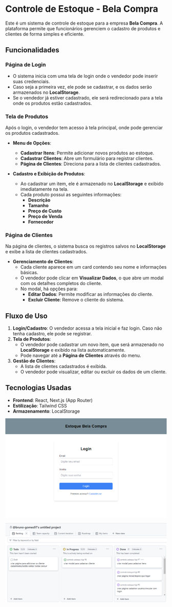 # Controle de Estoque - Bela Compra

Este é um sistema de controle de estoque para a empresa **Bela Compra**. A plataforma permite que funcionários gerenciem o cadastro de produtos e clientes de forma simples e eficiente.

## Funcionalidades

### Página de Login

- O sistema inicia com uma tela de login onde o vendedor pode inserir suas credenciais.
- Caso seja a primeira vez, ele pode se cadastrar, e os dados serão armazenados no **LocalStorage**.
- Se o vendedor já estiver cadastrado, ele será redirecionado para a tela onde os produtos estão cadastrados.

### Tela de Produtos

Após o login, o vendedor tem acesso à tela principal, onde pode gerenciar os produtos cadastrados. 

- **Menu de Opções**:
  - **Cadastrar Itens**: Permite adicionar novos produtos ao estoque.
  - **Cadastrar Clientes**: Abre um formulário para registrar clientes.
  - **Página de Clientes**: Direciona para a lista de clientes cadastrados.

- **Cadastro e Exibição de Produtos**:
  - Ao cadastrar um item, ele é armazenado no **LocalStorage** e exibido imediatamente na tela.
  - Cada produto possui as seguintes informações:
    - **Descrição**
    - **Tamanho**
    - **Preço de Custo**
    - **Preço de Venda**
    - **Fornecedor**

### Página de Clientes

Na página de clientes, o sistema busca os registros salvos no **LocalStorage** e exibe a lista de clientes cadastrados.

- **Gerenciamento de Clientes**:
  - Cada cliente aparece em um card contendo seu nome e informações básicas.
  - O vendedor pode clicar em **Visualizar Dados**, o que abre um modal com os detalhes completos do cliente.
  - No modal, há opções para:
    - **Editar Dados**: Permite modificar as informações do cliente.
    - **Excluir Cliente**: Remove o cliente do sistema.

## Fluxo de Uso

1. **Login/Cadastro**: O vendedor acessa a tela inicial e faz login. Caso não tenha cadastro, ele pode se registrar.
2. **Tela de Produtos**:
   - O vendedor pode cadastrar um novo item, que será armazenado no **LocalStorage** e exibido na lista automaticamente.
   - Pode navegar até a **Página de Clientes** através do menu.
3. **Gestão de Clientes**:
   - A lista de clientes cadastrados é exibida.
   - O vendedor pode visualizar, editar ou excluir os dados de um cliente.

## Tecnologias Usadas

- **Frontend**: React, Next.js (App Router)
- **Estilização**: Tailwind CSS
- **Armazenamento**: LocalStorage

![Tela Inicial](documentos/img-login.png)

![Kanban](documentos/img-2.png)
